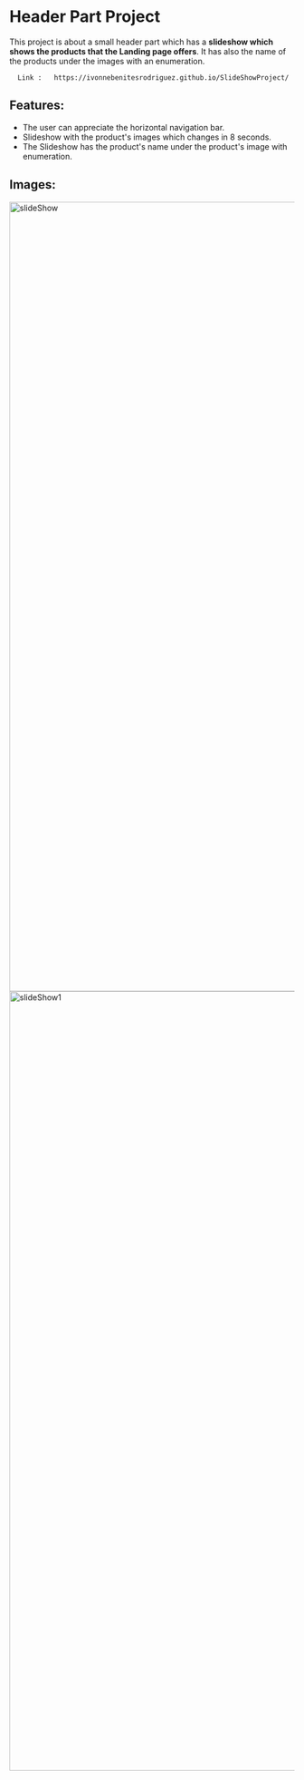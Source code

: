 # Header Part Project
This project is about a small header part which has a **slideshow which shows the products that the Landing page offers**.
      It has also the name of the products under the images with an enumeration.
      
      
      Link :   https://ivonnebenitesrodriguez.github.io/SlideShowProject/
      
## Features:
* The user can appreciate the horizontal navigation bar.
* Slideshow with the product's images which changes in 8 seconds.
* The Slideshow has the product's name under the product's image with enumeration. 

## Images:
<img width="1393" alt="slideShow" src="https://user-images.githubusercontent.com/22691013/158043004-83ebb2f6-1292-45ef-9eea-982acfa5651e.png">
<img width="1375" alt="slideShow1" src="https://user-images.githubusercontent.com/22691013/158043200-3ea470e9-384e-46b7-88de-940349c6862d.png">
